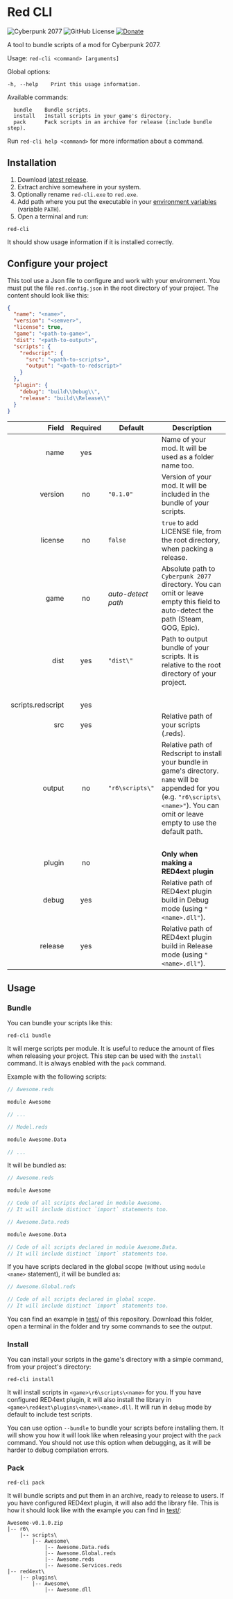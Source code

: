 # Red CLI
![Cyberpunk 2077](https://img.shields.io/badge/Cyberpunk%202077-v2.12a-blue)
![GitHub License](https://img.shields.io/github/license/rayshader/cp2077-red-cli)
[![Donate](https://img.shields.io/badge/donate-buy%20me%20a%20coffee-yellow)](https://www.buymeacoffee.com/lpfreelance)

A tool to bundle scripts of a mod for Cyberpunk 2077.

Usage: `red-cli <command> [arguments]`

Global options:
```
-h, --help    Print this usage information.
```

Available commands:
```
  bundle    Bundle scripts.
  install   Install scripts in your game's directory.
  pack      Pack scripts in an archive for release (include bundle step).
```

Run `red-cli help <command>` for more information about a command.

## Installation
1. Download [latest release].
2. Extract archive somewhere in your system.
3. Optionally rename `red-cli.exe` to `red.exe`.
4. Add path where you put the executable in your [environment variables] (variable `PATH`).
5. Open a terminal and run:
```shell
red-cli
```

It should show usage information if it is installed correctly.

## Configure your project

This tool use a Json file to configure and work with your environment. You must put the file `red.config.json` in the
root directory of your project. The content should look like this:
```json
{
  "name": "<name>",
  "version": "<semver>",
  "license": true,
  "game": "<path-to-game>",
  "dist": "<path-to-output>",
  "scripts": {
    "redscript": {
      "src": "<path-to-scripts>",
      "output": "<path-to-redscript>"
    }
  },
  "plugin": {
    "debug": "build\\Debug\\",
    "release": "build\\Release\\"
  }
}
```

|             Field | Required | Default            | Description                                                                                                                                                                               |
|------------------:|:--------:|--------------------|-------------------------------------------------------------------------------------------------------------------------------------------------------------------------------------------|
|              name |   yes    |                    | Name of your mod. It will be used as a folder name too.                                                                                                                                   |
|           version |    no    | `"0.1.0"`          | Version of your mod. It will be included in the bundle of your scripts.                                                                                                                   |
|           license |    no    | `false`            | `true` to add LICENSE file, from the root directory, when packing a release.                                                                                                              |
|              game |    no    | *auto-detect path* | Absolute path to `Cyberpunk 2077` directory. You can omit or leave empty this field to auto-detect the path (Steam, GOG, Epic).                                                           |
|              dist |   yes    | `"dist\"`          | Path to output bundle of your scripts. It is relative to the root directory of your project.                                                                                              |
|            &nbsp; |
| scripts.redscript |   yes    |
|               src |   yes    |                    | Relative path of your scripts (.reds).                                                                                                                                                    |
|            output |    no    | `"r6\scripts\"`    | Relative path of Redscript to install your bundle in game's directory. `name` will be appended for you (e.g. `"r6\scripts\<name>"`). You can omit or leave empty to use the default path. |
|            &nbsp; |
|            plugin |    no    |                    | **Only when making a RED4ext plugin**                                                                                                                                                     |
|             debug |   yes    |                    | Relative path of RED4ext plugin build in Debug mode (using `"<name>.dll"`).                                                                                                               |
|           release |   yes    |                    | Relative path of RED4ext plugin build in Release mode (using `"<name>.dll"`).                                                                                                             |

## Usage

### Bundle

You can bundle your scripts like this:
```shell
red-cli bundle
```
It will merge scripts per module. It is useful to reduce the amount of files when releasing your project. This step can
be used with the `install` command. It is always enabled with the `pack` command.

Example with the following scripts:

```swift
// Awesome.reds

module Awesome

// ...
```

```swift
// Model.reds

module Awesome.Data

// ...
```

It will be bundled as:
```swift
// Awesome.reds

module Awesome

// Code of all scripts declared in module Awesome.
// It will include distinct `import` statements too.
```

```swift
// Awesome.Data.reds

module Awesome.Data

// Code of all scripts declared in module Awesome.Data.
// It will include distinct `import` statements too.
```

If you have scripts declared in the global scope (without using `module <name>` statement), it will be bundled as:
```swift
// Awesome.Global.reds

// Code of all scripts declared in global scope.
// It will include distinct `import` statements too.
```

You can find an example in [test/] of this repository. Download this folder, open a terminal in the folder and try some 
commands to see the output.

### Install
You can install your scripts in the game's directory with a simple command, from your project's directory:
```shell
red-cli install
```

It will install scripts in `<game>\r6\scripts\<name>` for you. If you have configured RED4ext plugin, it will also 
install the library in `<game>\red4ext\plugins\<name>\<name>.dll`. It will run in `debug` mode by default to include 
test scripts.

You can use option `--bundle` to bundle your scripts before installing them. It will show you how it will look like when
releasing your project with the `pack` command. You should not use this option when debugging, as it will be harder to 
debug compilation errors.

### Pack
```shell
red-cli pack
```

It will bundle scripts and put them in an archive, ready to release to users. If you have configured RED4ext plugin, it 
will also add the library file. This is how it should look like with the example you can find in [test/]:
```
Awesome-v0.1.0.zip
|-- r6\
    |-- scripts\
        |-- Awesome\
            |-- Awesome.Data.reds
            |-- Awesome.Global.reds
            |-- Awesome.reds
            |-- Awesome.Services.reds
|-- red4ext\
    |-- plugins\
        |-- Awesome\
            |-- Awesome.dll
```

<!-- Table of links -->
[latest release]: https://github.com/rayshader/cp2077-red-cli/releases/latest
[environment variables]: https://www.google.com/search?q=add+environment+variable+windows
[test/]: https://github.com/rayshader/cp2077-red-cli/tree/master/test
